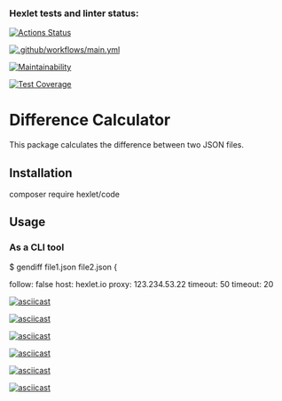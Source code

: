 ### Hexlet tests and linter status:
[![Actions Status](https://github.com/ruzen01/php-project-48/actions/workflows/hexlet-check.yml/badge.svg)](https://github.com/ruzen01/php-project-48/actions)

[![.github/workflows/main.yml](https://github.com/ruzen01/php-project-48/actions/workflows/main.yml/badge.svg?branch=main)](https://github.com/ruzen01/php-project-48/actions/workflows/main.yml)

[![Maintainability](https://api.codeclimate.com/v1/badges/e50f1b6e1bb86b82a3ff/maintainability)](https://codeclimate.com/github/ruzen01/php-project-48/maintainability)

[![Test Coverage](https://api.codeclimate.com/v1/badges/e50f1b6e1bb86b82a3ff/test_coverage)](https://codeclimate.com/github/ruzen01/php-project-48/test_coverage)

# Difference Calculator

This package calculates the difference between two JSON files.

## Installation
composer require hexlet/code


## Usage

### As a CLI tool
$ gendiff file1.json file2.json {

follow: false host: hexlet.io
proxy: 123.234.53.22
timeout: 50
timeout: 20

[![asciicast](https://asciinema.org/a/k7K4FLUV8nYbXbHrgmEFx2csi.svg)](https://asciinema.org/a/k7K4FLUV8nYbXbHrgmEFx2csi)

[![asciicast](https://asciinema.org/a/eB3w2i7ymvGK4xCEr9WAUmOKK.svg)](https://asciinema.org/a/eB3w2i7ymvGK4xCEr9WAUmOKK)

[![asciicast](https://asciinema.org/a/r0G6b480E6InyWmp2p6Nsnwb3.svg)](https://asciinema.org/a/r0G6b480E6InyWmp2p6Nsnwb3)

[![asciicast](https://asciinema.org/a/bo4hlaLbixvta6oWOrRsDMRks.svg)](https://asciinema.org/a/bo4hlaLbixvta6oWOrRsDMRks)

[![asciicast](https://asciinema.org/a/TPfSx7yO0VaUsHsyfdVnZdtXP.svg)](https://asciinema.org/a/TPfSx7yO0VaUsHsyfdVnZdtXP)

[![asciicast](https://asciinema.org/a/TH6e1n4GFGaQnIjYLNsVVp0CQ.svg)](https://asciinema.org/a/TH6e1n4GFGaQnIjYLNsVVp0CQ)